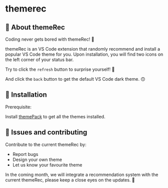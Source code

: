 # themerec 

## :tshirt: About themeRec
Coding never gets bored with themeRec! :partying_face:

themeRec is an VS Code extension that randomly recommend and install a popular VS Code theme for you. Upon installation, you will find two icons on the left corner of your status bar. 

Try to click the `refresh` button to surprise yourself! :tada:

And click the  `back` button to get the default VS Code dark theme. :upside_down_face:


## :musical_keyboard: Installation
Prerequisite:

Install [themePack](https://marketplace.visualstudio.com/items?itemName=jtan.themepack) to get all the themes installed.


## :bug: Issues and contributing
Contribute to the current themeRec by:
* Report bugs
* Design your own theme
* Let us know your favourite theme

In the coming month, we will integrate a recommendation system with the current themeRec, please keep a close eyes on the updates. :eyes:


<!-- # themerec -->
